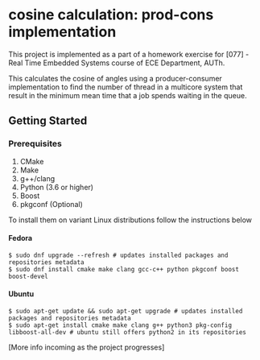 # cosine calculation: prod-cons implementation  
This project is implemented as a part of a homework exercise for [077] - Real Time Embedded Systems
course of ECE Department, AUTh.

This calculates the cosine of angles using a producer-consumer implementation to find the number of thread
in a multicore system that result in the minimum mean time that a job spends waiting in the queue.

## Getting Started

### Prerequisites
1. CMake
2. Make
3. g++/clang
4. Python (3.6 or higher)
5. Boost
6. pkgconf (Optional)

To install them on variant Linux distributions follow the instructions below

#### Fedora
```shell
$ sudo dnf upgrade --refresh # updates installed packages and repositories metadata
$ sudo dnf install cmake make clang gcc-c++ python pkgconf boost boost-devel
```

#### Ubuntu
```shell
$ sudo apt-get update && sudo apt-get upgrade # updates installed packages and repositories metadata
$ sudo apt-get install cmake make clang g++ python3 pkg-config libboost-all-dev # ubuntu still offers python2 in its repositories
```


[More info incoming as the project progresses]
